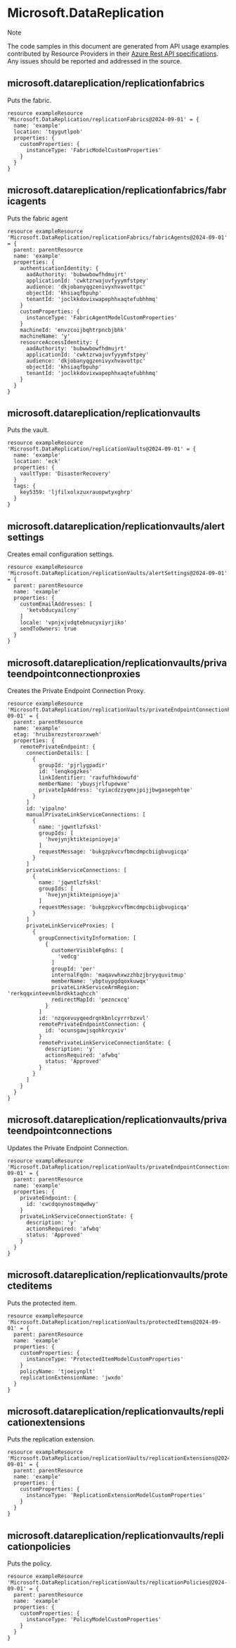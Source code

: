 # Microsoft.DataReplication
  
> [!NOTE]
> The code samples in this document are generated from API usage examples contributed by Resource Providers in their [Azure Rest API specifications](https://github.com/Azure/azure-rest-api-specs). Any issues should be reported and addressed in the source.


## microsoft.datareplication/replicationfabrics

Puts the fabric.
```bicep
resource exampleResource 'Microsoft.DataReplication/replicationFabrics@2024-09-01' = {
  name: 'example'
  location: 'tqygutlpob'
  properties: {
    customProperties: {
      instanceType: 'FabricModelCustomProperties'
    }
  }
}
```

## microsoft.datareplication/replicationfabrics/fabricagents

Puts the fabric agent
```bicep
resource exampleResource 'Microsoft.DataReplication/replicationFabrics/fabricAgents@2024-09-01' = {
  parent: parentResource 
  name: 'example'
  properties: {
    authenticationIdentity: {
      aadAuthority: 'bubwwbowfhdmujrt'
      applicationId: 'cwktzrwajuvfyyymfstpey'
      audience: 'dkjobanyqgzenivyxhvavottpc'
      objectId: 'khsiaqfbpuhp'
      tenantId: 'joclkkdovixwapephhxaqtefubhhmq'
    }
    customProperties: {
      instanceType: 'FabricAgentModelCustomProperties'
    }
    machineId: 'envzcoijbqhtrpncbjbhk'
    machineName: 'y'
    resourceAccessIdentity: {
      aadAuthority: 'bubwwbowfhdmujrt'
      applicationId: 'cwktzrwajuvfyyymfstpey'
      audience: 'dkjobanyqgzenivyxhvavottpc'
      objectId: 'khsiaqfbpuhp'
      tenantId: 'joclkkdovixwapephhxaqtefubhhmq'
    }
  }
}
```

## microsoft.datareplication/replicationvaults

Puts the vault.
```bicep
resource exampleResource 'Microsoft.DataReplication/replicationVaults@2024-09-01' = {
  name: 'example'
  location: 'eck'
  properties: {
    vaultType: 'DisasterRecovery'
  }
  tags: {
    key5359: 'ljfilxolxzuxrauopwtyxghrp'
  }
}
```

## microsoft.datareplication/replicationvaults/alertsettings

Creates email configuration settings.
```bicep
resource exampleResource 'Microsoft.DataReplication/replicationVaults/alertSettings@2024-09-01' = {
  parent: parentResource 
  name: 'example'
  properties: {
    customEmailAddresses: [
      'ketvbducyailcny'
    ]
    locale: 'vpnjxjvdqtebnucyxiyrjiko'
    sendToOwners: true
  }
}
```

## microsoft.datareplication/replicationvaults/privateendpointconnectionproxies

Creates the Private Endpoint Connection Proxy.
```bicep
resource exampleResource 'Microsoft.DataReplication/replicationVaults/privateEndpointConnectionProxies@2024-09-01' = {
  parent: parentResource 
  name: 'example'
  etag: 'hruibxrezstxroxrxweh'
  properties: {
    remotePrivateEndpoint: {
      connectionDetails: [
        {
          groupId: 'pjrlygpadir'
          id: 'lenqkogzkes'
          linkIdentifier: 'ravfufhkdowufd'
          memberName: 'ybuysjrlfupewxe'
          privateIpAddress: 'cyiacdzzyqmxjpijjbwgasegehtqe'
        }
      ]
      id: 'yipalno'
      manualPrivateLinkServiceConnections: [
        {
          name: 'jqwntlzfsksl'
          groupIds: [
            'hvejynjktikteipnioyeja'
          ]
          requestMessage: 'bukgzpkvcvfbmcdmpcbiigbvugicqa'
        }
      ]
      privateLinkServiceConnections: [
        {
          name: 'jqwntlzfsksl'
          groupIds: [
            'hvejynjktikteipnioyeja'
          ]
          requestMessage: 'bukgzpkvcvfbmcdmpcbiigbvugicqa'
        }
      ]
      privateLinkServiceProxies: [
        {
          groupConnectivityInformation: [
            {
              customerVisibleFqdns: [
                'vedcg'
              ]
              groupId: 'per'
              internalFqdn: 'maqavwhxwzzhbzjbryyquvitmup'
              memberName: 'ybptuypgdqoxkuwqx'
              privateLinkServiceArmRegion: 'rerkqqxinteevmlbrdkktaqhcch'
              redirectMapId: 'pezncxcq'
            }
          ]
          id: 'nzqxevuyqeedrqnkbnlcyrrrbzxvl'
          remotePrivateEndpointConnection: {
            id: 'ocunsgawjsqohkrcyxiv'
          }
          remotePrivateLinkServiceConnectionState: {
            description: 'y'
            actionsRequired: 'afwbq'
            status: 'Approved'
          }
        }
      ]
    }
  }
}
```

## microsoft.datareplication/replicationvaults/privateendpointconnections

Updates the Private Endpoint Connection.
```bicep
resource exampleResource 'Microsoft.DataReplication/replicationVaults/privateEndpointConnections@2024-09-01' = {
  parent: parentResource 
  name: 'example'
  properties: {
    privateEndpoint: {
      id: 'cwcdqoynostmqwdwy'
    }
    privateLinkServiceConnectionState: {
      description: 'y'
      actionsRequired: 'afwbq'
      status: 'Approved'
    }
  }
}
```

## microsoft.datareplication/replicationvaults/protecteditems

Puts the protected item.
```bicep
resource exampleResource 'Microsoft.DataReplication/replicationVaults/protectedItems@2024-09-01' = {
  parent: parentResource 
  name: 'example'
  properties: {
    customProperties: {
      instanceType: 'ProtectedItemModelCustomProperties'
    }
    policyName: 'tjoeiynplt'
    replicationExtensionName: 'jwxdo'
  }
}
```

## microsoft.datareplication/replicationvaults/replicationextensions

Puts the replication extension.
```bicep
resource exampleResource 'Microsoft.DataReplication/replicationVaults/replicationExtensions@2024-09-01' = {
  parent: parentResource 
  name: 'example'
  properties: {
    customProperties: {
      instanceType: 'ReplicationExtensionModelCustomProperties'
    }
  }
}
```

## microsoft.datareplication/replicationvaults/replicationpolicies

Puts the policy.
```bicep
resource exampleResource 'Microsoft.DataReplication/replicationVaults/replicationPolicies@2024-09-01' = {
  parent: parentResource 
  name: 'example'
  properties: {
    customProperties: {
      instanceType: 'PolicyModelCustomProperties'
    }
  }
}
```
